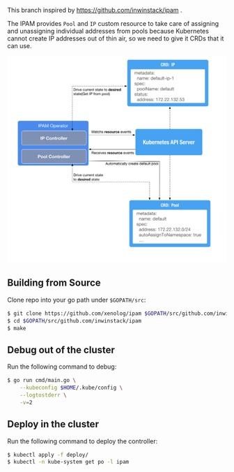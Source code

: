 This branch inspired by https://github.com/inwinstack/ipam .


The IPAM provides `Pool` and `IP` custom resource to take care of assigning and unassigning individual addresses from pools because Kubernetes cannot create IP addresses out of thin air, so we need to give it CRDs that it can use.

![](images/architecture.png)

## Building from Source
Clone repo into your go path under `$GOPATH/src`:
```sh
$ git clone https://github.com/xenolog/ipam $GOPATH/src/github.com/inwinstack/ipam
$ cd $GOPATH/src/github.com/inwinstack/ipam
$ make
```

## Debug out of the cluster
Run the following command to debug:
```sh
$ go run cmd/main.go \
    --kubeconfig $HOME/.kube/config \
    --logtostderr \
    -v=2
```

## Deploy in the cluster
Run the following command to deploy the controller:
```sh
$ kubectl apply -f deploy/
$ kubectl -n kube-system get po -l ipam
```
